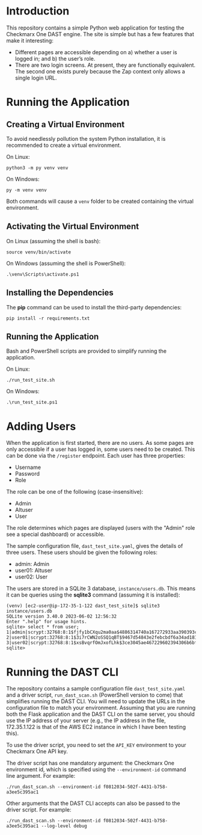 # Introduction

This repository contains a simple Python web application for testing
the Checkmarx One DAST engine. The site is simple but has a few
features that make it interesting:

- Different pages are accessible depending on a) whether a user is
  logged in; and b) the user’s role.
- There are two login screens. At present, they are functionally
  equivalent. The second one exists purely because the Zap context
  only allows a single login URL.

# Running the Application

## Creating a Virtual Environment

To avoid needlessly pollution the system Python installation, it is
recommended to create a virtual environment.

On Linux:
```
python3 -m py venv venv
```

On Windows:
```
py -m venv venv
```

Both commands will cause a `venv` folder to be created containing the
virtual environment.

## Activating the Virtual Environment

On Linux (assuming the shell is bash):
```
source venv/bin/activate
```

On Windows (assuming the shell is PowerShell):
```
.\venv\Scripts\activate.ps1
```

## Installing the Dependencies

The **pip** command can be used to install the third-party dependencies:
```
pip install -r requirements.txt
```

## Running the Application

Bash and PowerShell scripts are provided to simplify running the application.

On Linux:
```
./run_test_site.sh
```

On Windows:
```
.\run_test_site.ps1
```

# Adding Users

When the application is first started, there are no users. As some pages
are only accessible if a user has logged in, some users need to be created.
This can be done via the `/register` endpoint. Each user has three properties:

- Username
- Password
- Role

The role can be one of the following (case-insensitive):

- Admin
- Altuser
- User

The role determines which pages are displayed (users with the "Admin" role
see a special dashboard) or accessible.

The sample configuration file, `dast_test_site.yaml`, gives the details of
three users. These users should be given the following roles:

- admin: Admin
- user01: Altuser
- user02: User

The users are stored in a SQLite 3 database, `instance/users.db`. This means
it can be queries using the **sqlite3** command (assuming it is installed):
```
(venv) [ec2-user@ip-172-35-1-122 dast_test_site]$ sqlite3 instance/users.db
SQLite version 3.40.0 2023-06-02 12:56:32
Enter ".help" for usage hints.
sqlite> select * from user;
1|admin|scrypt:32768:8:1$fjfy1bCXqu2ma0aa$4886314740a167272933aa390393c92acdf0c53d5524123f19e3836544a9e32b40b2e23138fb75d8f4cae0ab8cead04812ceebcddf1cf7939954ac6a9094a2d9|admin
2|user01|scrypt:32768:8:1$3i7rCWN2oSSQ1qBT$9467d54843e2febcbdf6a34ad18106fad86bfefea8fff3832937f18d4e03ec82b9d27ac81d783c06f5719cabfd8c89881fd71f684d6d685e8f530b00fd7b4077|altuser
3|user02|scrypt:32768:8:1$xsBvqrfOmJxofLhk$3ce3045ae467229602394306b6bfb3040b566d3c6405a96c70a1f95b740e57e34e2189ec7a9fa02e6dbb1f9f510586d1c4e534fe6e7e84a3bb6ecf4719b06a72|user
sqlite>
```

# Running the DAST CLI

The repository contains a sample configuration file `dast_test_site.yaml`
and a driver script, `run_dast_scan.sh` (PowerShell version to come) that
simplifies running the DAST CLI. You will need to update the URLs in the
configuration file to match your environment. Assuming that you are running
both the Flask application and the DAST CLI on the same server, you should
use the IP address of your server (e.g., the IP address in the file,
172.35.1.122 is that of the AWS EC2 instance in which I have been testing
this).

To use the driver script, you need to set the `API_KEY` environment to your
Checkmarx One API key.

The driver script has one mandatory argument: the Checkmarx One environment
id, which is specified using the `--environment-id` command line argument.
For example:
```
./run_dast_scan.sh --environment-id f0812034-502f-4431-b758-a3ee5c395ac1
```

Other arguments that the DAST CLI accepts can also be passed to the driver
script. For example:
```
./run_dast_scan.sh --environment-id f0812034-502f-4431-b758-a3ee5c395ac1 --log-level debug
```
